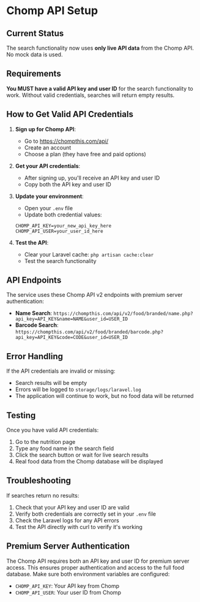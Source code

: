 # Chomp API Setup

## Current Status

The search functionality now uses **only live API data** from the Chomp API. No mock data is used.

## Requirements

**You MUST have a valid API key and user ID** for the search functionality to work. Without valid credentials, searches will return empty results.

## How to Get Valid API Credentials

1. **Sign up for Chomp API**:

    - Go to https://chompthis.com/api/
    - Create an account
    - Choose a plan (they have free and paid options)

2. **Get your API credentials**:

    - After signing up, you'll receive an API key and user ID
    - Copy both the API key and user ID

3. **Update your environment**:

    - Open your `.env` file
    - Update both credential values:

    ```
    CHOMP_API_KEY=your_new_api_key_here
    CHOMP_API_USER=your_user_id_here
    ```

4. **Test the API**:
    - Clear your Laravel cache: `php artisan cache:clear`
    - Test the search functionality

## API Endpoints

The service uses these Chomp API v2 endpoints with premium server authentication:

-   **Name Search**: `https://chompthis.com/api/v2/food/branded/name.php?api_key=API_KEY&name=NAME&user_id=USER_ID`
-   **Barcode Search**: `https://chompthis.com/api/v2/food/branded/barcode.php?api_key=API_KEY&code=CODE&user_id=USER_ID`

## Error Handling

If the API credentials are invalid or missing:

-   Search results will be empty
-   Errors will be logged to `storage/logs/laravel.log`
-   The application will continue to work, but no food data will be returned

## Testing

Once you have valid API credentials:

1. Go to the nutrition page
2. Type any food name in the search field
3. Click the search button or wait for live search results
4. Real food data from the Chomp database will be displayed

## Troubleshooting

If searches return no results:

1. Check that your API key and user ID are valid
2. Verify both credentials are correctly set in your `.env` file
3. Check the Laravel logs for any API errors
4. Test the API directly with curl to verify it's working

## Premium Server Authentication

The Chomp API requires both an API key and user ID for premium server access. This ensures proper authentication and access to the full food database. Make sure both environment variables are configured:

-   `CHOMP_API_KEY`: Your API key from Chomp
-   `CHOMP_API_USER`: Your user ID from Chomp
